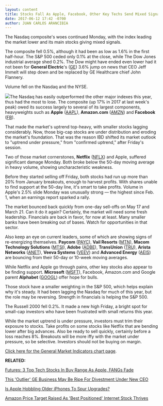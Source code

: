 ```yaml
---
layout: content
title: Stocks Fall As Apple, Facebook, Other Key Techs Send Mixed Signals
date: 2017-06-12 17:42 -0700
author: JUAN CARLOS ARANCIBIA
---
```








The Nasdaq composite's woes continued Monday, with the index leading the market lower and its main stocks giving mixed signals.


The composite fell 0.5%, although it had been as low as 1.6% in the first half-hour. The S&P 500 ceded only 0.1% at the close, while The Dow Jones industrial average shed 0.2%. The Dow might have ended even lower had it not been for **General Electric**'s ([GE](https://research.investors.com/quote.aspx?symbol=GE)) 3.6% jump on news that CEO Jeff Immelt will step down and be replaced by GE Healthcare chief John Flannery.


Volume fell on the Nasdaq and the NYSE.


![](https://www.investors.com/wp-content/uploads/2017/06/MP061217-178x300.png)The Nasdaq has easily outperformed the other major indexes this year, thus had the most to lose. The composite (up 17% in 2017 at last week's peak) owed its success largely to several of its largest components, heavyweights such as **Apple** ([AAPL](https://research.investors.com/quote.aspx?symbol=AAPL)), **Amazon.com** ([AMZN](https://research.investors.com/quote.aspx?symbol=AMZN)) and **Facebook** ([FB](https://research.investors.com/quote.aspx?symbol=FB)).


That made the market's uptrend top-heavy, with smaller stocks lagging considerably. Now, those big-cap stocks are under distribution and eroding the market's foundation. That was the reason IBD shifted its market outlook to "uptrend under pressure," from "confirmed uptrend," after Friday's session.


Two of those market cornerstones, **Netflix** ([NFLX](https://research.investors.com/quote.aspx?symbol=NFLX)) and Apple, suffered significant damage Monday. Both broke below the 50-day moving average in heavy volume, showing uncharacteristic weakness.


Before they started selling off Friday, both stocks had run up more than 20% from January breakouts, enough to harvest profits. With shares unable to find support at the 50-day line, it's smart to take profits. Volume in Apple's 2.5% slide Monday was unusually strong — the highest since Feb. 1, when an earnings report sparked a rally.


The market bounced back quickly from one-day sell-offs on May 17 and March 21. Can it do it again?
Certainly, the market will need some fresh leadership. Financials are back in favor, for now at least. Many smaller banks have been breaking out of bases. Watch for opportunities in that sector.


Also keep an eye on current leaders, some of which are showing signs of re-energizing themselves. **Paycom** ([PAYC](https://research.investors.com/quote.aspx?symbol=PAYC)), **Vail Resorts** ([MTN](https://research.investors.com/quote.aspx?symbol=MTN)), **Macom Technology Solutions** ([MTSI](https://research.investors.com/quote.aspx?symbol=MTSI)), **Adobe** ([ADBE](https://research.investors.com/quote.aspx?symbol=ADBE)), **TransUnion** ([TRU](https://research.investors.com/quote.aspx?symbol=TRU)), **Arista Networks** ([ANET](https://research.investors.com/quote.aspx?symbol=ANET)), **Veeva Systems** ([VEEV](https://research.investors.com/quote.aspx?symbol=VEEV)) and **Advanced Energy** ([AEIS](https://research.investors.com/quote.aspx?symbol=AEIS)) are bouncing from their 50-day or 10-week moving averages.


While Netflix and Apple go through pains, other key stocks also appear to be finding support. **Microsoft** ([MSFT](https://research.investors.com/quote.aspx?symbol=MSFT)), Facebook, Amazon.com and Google parent **Alphabet** ([GOOGL](https://research.investors.com/quote.aspx?symbol=GOOGL)) offer hope for bulls.


Those stock have a smaller weighting in the S&P 500, which helps explain why it's steady. It had been lagging the Nasdaq for much of this year, but the role may be reversing. Strength in financials is helping the S&P 500.


The Russell 2000 fell 0.2%. It made a new high Friday, a bright spot for small-cap investors who have been frustrated with small returns this year.


While the market uptrend is under pressure, investors must trim their exposure to stocks. Take profits on some stocks like Netflix that are bending lower after big advances. Also be ready to sell quickly, certainly before a loss reaches 8%. Breakouts will be more iffy with the market under pressure, so be selective. Investors should not be buying on margin.


[Click here for the General Market Indicators chart page](https://www.investors.com/wp-content/uploads/2017/06/IBD1206152818GMI.pdf).


**RELATED:**


[Futures: 3 Top Tech Stocks In Buy Range As Apple, FANGs Fade](https://www.investors.com/market-trend/stock-market-today/futures-3-top-tech-stocks-in-buy-range-as-apple-fangs-fade/)


[This 'Outlier' GE Business May Be Ripe For Divestment Under New CEO](https://www.investors.com/news/what-is-next-for-ge-after-ceo-jeff-immelt-steps-down/) 


[Is Apple Hobbling Older iPhones To Spur Upgrades?](https://www.investors.com/news/technology/click/is-apple-hobbling-older-iphones-to-spur-upgrades/)


[Amazon Price Target Raised As 'Best Positioned' Internet Stock Thrives](https://www.investors.com/news/technology/amazon-price-target-raised-as-best-positioned-internet-stock-thrives/)


 




